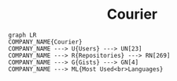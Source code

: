 <h1 align="center">Courier</h1>

```mermaid
graph LR
COMPANY_NAME{Courier}
COMPANY_NAME ---> U{Users} ---> UN[23]
COMPANY_NAME ---> R{Repositories} ---> RN[269]
COMPANY_NAME ---> G{Gists} ---> GN[4]
COMPANY_NAME ---> ML{Most Used<br>Languages}
```
